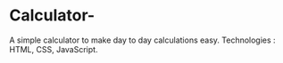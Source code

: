 # Calculator-
A simple calculator to make day to day calculations easy. Technologies : HTML, CSS, JavaScript.
